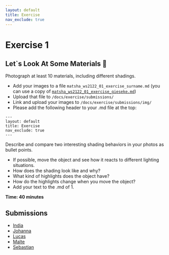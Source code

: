```yaml
---
layout: default
title: Exercise
nav_exclude: true
---
```



# Exercise 1

## Let`s Look At Some Materials  🔎

Photograph at least 10 materials, including different shadings.

* Add your images to a file `matsha_ws2122_01_exercise_surname.md` (you can use a copy of [`matsha_ws2122_01_exercise_gieseke.md`](submissions/matsha_ws2122_01_exercise_gieseke.md))
* Upload that file to `/docs/exercise/submissions/`
* Link and upload your images to `/docs/exercise/submissions/img/`
* Please add the following header to your .md file at the top:

```
---
layout: default
title: Exercise
nav_exclude: true
---
```

Describe and compare two interesting shading behaviors in your photos as bullet points.

* If possible, move the object and see how it reacts to different lighting situations. 
* How does the shading look like and why?
* What kind of highlights does the object have?
* How do the highlights change when you move the object?
* Add your text to the .md of 1.


**Time: 40 minutes**


## Submissions

* [India](submissions/matsha_ws2122_01_exercise_aparicio.md)
* [Johanna](submissions/matsha_ws2122_01_exercise_hartmann.md)
* [Lucas](submissions/matsha_ws2122_01_exercise_gray.md)
* [Malte](submissions/matsha_ws2122_01_exercise_hillebrand.md)
* [Sebastian](submissions/matsha_ws2122_01_exercise_wilhelm.md)

